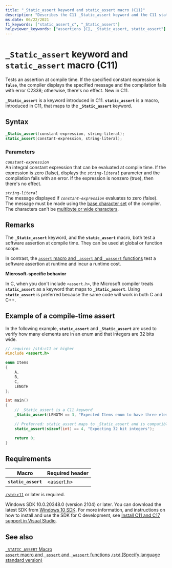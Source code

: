 ```yaml
---
title: "_Static_assert keyword and static_assert macro (C11)"
description: "Describes the C11 _Static_assert keyword and the C11 static_assert macro."
ms.date: 06/22/2021
f1_keywords: ["static_assert_c", "_Static_assert"]
helpviewer_keywords: ["assertions [C], _Static_assert, static_assert"]
---
```


# `_Static_assert` keyword and `static_assert` macro (C11)

Tests an assertion at compile time. If the specified constant expression is **`false`**, the compiler displays the specified message and the compilation fails with error C2338; otherwise, there's no effect. New in C11.

**`_Static_assert`** is a keyword introduced in C11. **`static_assert`** is a macro, introduced in C11, that maps to the **`_Static_assert`** keyword.

## Syntax

```C
_Static_assert(constant-expression, string-literal);
static_assert(constant-expression, string-literal);
```

### Parameters

*`constant-expression`*\
An integral constant expression that can be evaluated at compile time. If the expression is zero (false), displays the *`string-literal`* parameter and the compilation fails with an error. If the expression is nonzero (true), then there's no effect.

*`string-literal`*\
The message displayed if *`constant-expression`* evaluates to zero (false). The message must be made using the [base character set](../c-language/ascii-character-set.md) of the compiler. The characters can't be [multibyte or wide characters](../c-language/multibyte-and-wide-characters.md).

## Remarks

The **`_Static_assert`** keyword, and the **`static_assert`** macro, both test a software assertion at compile time. They can be used at global or function scope.

In contrast, the [`assert` macro and `_assert` and `_wassert` functions](../c-runtime-library/reference/assert-macro-assert-wassert.md) test a software assertion at runtime and incur a runtime cost.

**Microsoft-specific behavior**

In C, when you don't include `<assert.h>`, the Microsoft compiler treats **`static_assert`** as a keyword that maps to **`_Static_assert`**. Using **`static_assert`** is preferred because the same code will work in both C and C++.

## Example of a compile-time assert

In the following example, **`static_assert`** and **`_Static_assert`** are used to verify how many elements are in an enum and that integers are 32 bits wide.

```C
// requires /std:c11 or higher
#include <assert.h>

enum Items
{
    A,
    B,
    C,
    LENGTH
};

int main()
{
    // _Static_assert is a C11 keyword
    _Static_assert(LENGTH == 3, "Expected Items enum to have three elements");

    // Preferred: static_assert maps to _Static_assert and is compatible with C++
    static_assert(sizeof(int) == 4, "Expecting 32 bit integers"); 

    return 0;
}
```

## Requirements

|Macro|Required header|
|-------------|---------------------|
|**`static_assert`**|\<assert.h>|

[`/std:c11`](../build/reference/std-specify-language-standard-version.md) or later is required.

Windows SDK 10.0.20348.0 (version 2104) or later. You can download the latest SDK from [Windows 10 SDK](https://developer.microsoft.com/windows/downloads/windows-10-sdk/). For more information, and instructions on how to install and use the SDK for C development, see [Install C11 and C17 support in Visual Studio](../overview/install-c17-support.md).

## See also

[`_STATIC_ASSERT` Macro](../c-runtime-library/reference/static-assert-macro.md)\
[`assert` macro and `_assert` and `_wassert` functions](../c-runtime-library/reference/assert-macro-assert-wassert.md)
[`/std` (Specify language standard version)](../build/reference/std-specify-language-standard-version.md)
